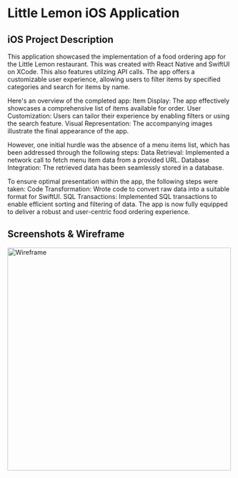 # Little Lemon iOS Application

## iOS Project Description

This application showcased the implementation of a food ordering app for the Little Lemon restaurant. This was created with React Native and SwiftUI on XCode. This also features utilzing API calls. The app offers a customizable user experience, allowing users to filter items by specified categories and search for items by name. 

Here's an overview of the completed app:
Item Display: The app effectively showcases a comprehensive list of items available for order.
User Customization: Users can tailor their experience by enabling filters or using the search feature.
Visual Representation: The accompanying images illustrate the final appearance of the app.

However, one initial hurdle was the absence of a menu items list, which has been addressed through the following steps:
Data Retrieval: Implemented a network call to fetch menu item data from a provided URL.
Database Integration: The retrieved data has been seamlessly stored in a database.

To ensure optimal presentation within the app, the following steps were taken:
Code Transformation: Wrote code to convert raw data into a suitable format for SwiftUI.
SQL Transactions: Implemented SQL transactions to enable efficient sorting and filtering of data.
The app is now fully equipped to deliver a robust and user-centric food ordering experience.

## Screenshots & Wireframe

<img width="500" alt="Wireframe" src='ScreenShots/wireframe.png'>

